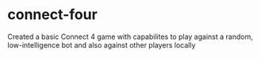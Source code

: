 # connect-four

Created a basic Connect 4 game with capabilites to play against a random, low-intelligence bot and also against other players locally

